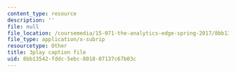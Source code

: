 ```yaml
---
content_type: resource
description: ''
file: null
file_location: /coursemedia/15-071-the-analytics-edge-spring-2017/8bb13542fddc5ebc801807137c67b03c_UA3QA3KE4sw.vtt
file_type: application/x-subrip
resourcetype: Other
title: 3play caption file
uid: 8bb13542-fddc-5ebc-8018-07137c67b03c
---
```

